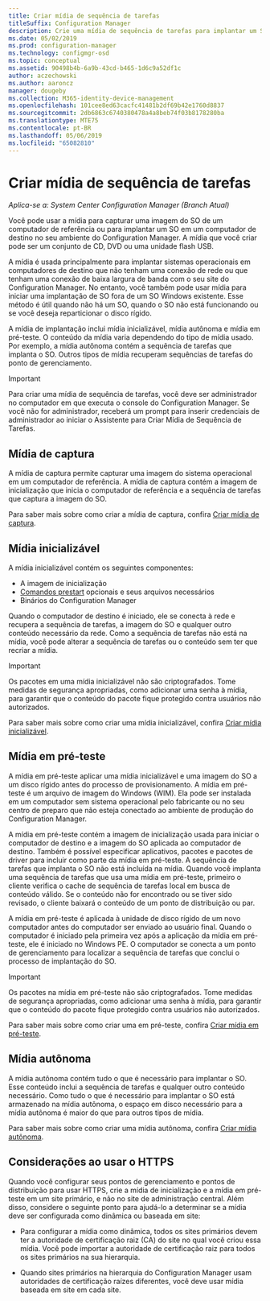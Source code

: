```yaml
---
title: Criar mídia de sequência de tarefas
titleSuffix: Configuration Manager
description: Crie uma mídia de sequência de tarefas para implantar um SO em um computador de destino no seu ambiente do Configuration Manager.
ms.date: 05/02/2019
ms.prod: configuration-manager
ms.technology: configmgr-osd
ms.topic: conceptual
ms.assetid: 90498b4b-6a9b-43cd-b465-1d6c9a52df1c
author: aczechowski
ms.author: aaroncz
manager: dougeby
ms.collection: M365-identity-device-management
ms.openlocfilehash: 101cee8ed63cacfc41481b2df69b42e1760d8837
ms.sourcegitcommit: 2db6863c6740380478a4a8beb74f03b8178280ba
ms.translationtype: MTE75
ms.contentlocale: pt-BR
ms.lasthandoff: 05/06/2019
ms.locfileid: "65082810"
---
```

# <a name="create-task-sequence-media"></a>Criar mídia de sequência de tarefas

*Aplica-se a: System Center Configuration Manager (Branch Atual)*

Você pode usar a mídia para capturar uma imagem do SO de um computador de referência ou para implantar um SO em um computador de destino no seu ambiente do Configuration Manager. A mídia que você criar pode ser um conjunto de CD, DVD ou uma unidade flash USB.  

A mídia é usada principalmente para implantar sistemas operacionais em computadores de destino que não tenham uma conexão de rede ou que tenham uma conexão de baixa largura de banda com o seu site do Configuration Manager. No entanto, você também pode usar mídia para iniciar uma implantação de SO fora de um SO Windows existente. Esse método é útil quando não há um SO, quando o SO não está funcionando ou se você deseja reparticionar o disco rígido.  

A mídia de implantação inclui mídia inicializável, mídia autônoma e mídia em pré-teste. O conteúdo da mídia varia dependendo do tipo de mídia usado. Por exemplo, a mídia autônoma contém a sequência de tarefas que implanta o SO. Outros tipos de mídia recuperam sequências de tarefas do ponto de gerenciamento.  

> [!IMPORTANT]  
> Para criar uma mídia de sequência de tarefas, você deve ser administrador no computador em que executa o console do Configuration Manager. Se você não for administrador, receberá um prompt para inserir credenciais de administrador ao iniciar o Assistente para Criar Mídia de Sequência de Tarefas.  


## <a name="BKMK_PlanCaptureMedia"></a> Mídia de captura

A mídia de captura permite capturar uma imagem do sistema operacional em um computador de referência. A mídia de captura contém a imagem de inicialização que inicia o computador de referência e a sequência de tarefas que captura a imagem do SO.

Para saber mais sobre como criar a mídia de captura, confira [Criar mídia de captura](/sccm/osd/deploy-use/create-capture-media).  


## <a name="BKMK_PlanBootableMedia"></a> Mídia inicializável

A mídia inicializável contém os seguintes componentes:

- A imagem de inicialização
- [Comandos prestart](/sccm/osd/understand/prestart-commands-for-task-sequence-media) opcionais e seus arquivos necessários
- Binários do Configuration Manager

Quando o computador de destino é iniciado, ele se conecta à rede e recupera a sequência de tarefas, a imagem do SO e qualquer outro conteúdo necessário da rede. Como a sequência de tarefas não está na mídia, você pode alterar a sequência de tarefas ou o conteúdo sem ter que recriar a mídia.  

> [!IMPORTANT]  
> Os pacotes em uma mídia inicializável não são criptografados. Tome medidas de segurança apropriadas, como adicionar uma senha à mídia, para garantir que o conteúdo do pacote fique protegido contra usuários não autorizados.  

Para saber mais sobre como criar uma mídia inicializável, confira [Criar mídia inicializável](/sccm/osd/deploy-use/create-bootable-media).  


## <a name="BKMK_PlanPrestagedMedia"></a> Mídia em pré-teste

A mídia em pré-teste aplicar uma mídia inicializável e uma imagem do SO a um disco rígido antes do processo de provisionamento. A mídia em pré-teste é um arquivo de imagem do Windows (WIM). Ela pode ser instalada em um computador sem sistema operacional pelo fabricante ou no seu centro de preparo que não esteja conectado ao ambiente de produção do Configuration Manager.  

A mídia em pré-teste contém a imagem de inicialização usada para iniciar o computador de destino e a imagem do SO aplicada ao computador de destino. Também é possível especificar aplicativos, pacotes e pacotes de driver para incluir como parte da mídia em pré-teste. A sequência de tarefas que implanta o SO não está incluída na mídia. Quando você implanta uma sequência de tarefas que usa uma mídia em pré-teste, primeiro o cliente verifica o cache de sequência de tarefas local em busca de conteúdo válido. Se o conteúdo não for encontrado ou se tiver sido revisado, o cliente baixará o conteúdo de um ponto de distribuição ou par.  

A mídia em pré-teste é aplicada à unidade de disco rígido de um novo computador antes do computador ser enviado ao usuário final. Quando o computador é iniciado pela primeira vez após a aplicação da mídia em pré-teste, ele é iniciado no Windows PE. O computador se conecta a um ponto de gerenciamento para localizar a sequência de tarefas que conclui o processo de implantação do SO.  

> [!IMPORTANT]  
> Os pacotes na mídia em pré-teste não são criptografados. Tome medidas de segurança apropriadas, como adicionar uma senha à mídia, para garantir que o conteúdo do pacote fique protegido contra usuários não autorizados.  

Para saber mais sobre como criar uma em pré-teste, confira [Criar mídia em pré-teste](/sccm/osd/deploy-use/create-prestaged-media).  


## <a name="BKMK_PlanStandaloneMedia"></a> Mídia autônoma

A mídia autônoma contém tudo o que é necessário para implantar o SO. Esse conteúdo inclui a sequência de tarefas e qualquer outro conteúdo necessário. Como tudo o que é necessário para implantar o SO está armazenado na mídia autônoma, o espaço em disco necessário para a mídia autônoma é maior do que para outros tipos de mídia.  

Para saber mais sobre como criar uma mídia autônoma, confira [Criar mídia autônoma](/sccm/osd/deploy-use/create-stand-alone-media).  


## <a name="considerations-when-using-https"></a>Considerações ao usar o HTTPS

Quando você configurar seus pontos de gerenciamento e pontos de distribuição para usar HTTPS, crie a mídia de inicialização e a mídia em pré-teste em um site primário, e não no site de administração central. Além disso, considere o seguinte ponto para ajudá-lo a determinar se a mídia deve ser configurada como dinâmica ou baseada em site:  

- Para configurar a mídia como dinâmica, todos os sites primários devem ter a autoridade de certificação raiz (CA) do site no qual você criou essa mídia. Você pode importar a autoridade de certificação raiz para todos os sites primários na sua hierarquia.  

- Quando sites primários na hierarquia do Configuration Manager usam autoridades de certificação raízes diferentes, você deve usar mídia baseada em site em cada site.  
